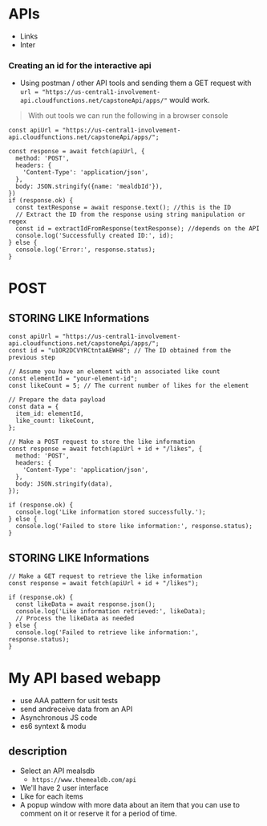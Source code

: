 # APIs

- Links
 - Inter

### Creating an id for the interactive api 
- Using postman / other API tools and sending them a GET request with 
`url = "https://us-central1-involvement-api.cloudfunctions.net/capstoneApi/apps/"` would work.
> With out tools we can run the following in a browser console

```
const apiUrl = "https://us-central1-involvement-api.cloudfunctions.net/capstoneApi/apps/";

const response = await fetch(apiUrl, {
  method: 'POST',
  headers: {
    'Content-Type': 'application/json',
  },
  body: JSON.stringify({name: 'mealdbId'}),
})
if (response.ok) {
  const textResponse = await response.text(); //this is the ID
  // Extract the ID from the response using string manipulation or regex
  const id = extractIdFromResponse(textResponse); //depends on the API
  console.log('Successfully created ID:', id);
} else {
  console.log('Error:', response.status);
}
``` 
# POST

## STORING LIKE Informations
```
const apiUrl = "https://us-central1-involvement-api.cloudfunctions.net/capstoneApi/apps/";
const id = "u1OR2DCVYRCtntaAEWH8"; // The ID obtained from the previous step

// Assume you have an element with an associated like count
const elementId = "your-element-id";
const likeCount = 5; // The current number of likes for the element

// Prepare the data payload
const data = {
  item_id: elementId,
  like_count: likeCount,
};

// Make a POST request to store the like information
const response = await fetch(apiUrl + id + "/likes", {
  method: 'POST',
  headers: {
    'Content-Type': 'application/json',
  },
  body: JSON.stringify(data),
});

if (response.ok) {
  console.log('Like information stored successfully.');
} else {
  console.log('Failed to store like information:', response.status);
}

```
## STORING LIKE Informations
```
// Make a GET request to retrieve the like information
const response = await fetch(apiUrl + id + "/likes");

if (response.ok) {
  const likeData = await response.json();
  console.log('Like information retrieved:', likeData);
  // Process the likeData as needed
} else {
  console.log('Failed to retrieve like information:', response.status);
}

```
# My API based webapp
- use AAA pattern for usit tests
- send andreceive data from an API
- Asynchronous JS code
- es6 syntext & modu

## description
- Select an API mealsdb
    - `https://www.themealdb.com/api`
- We'll have 2 user interface
- Like for each items
- A popup window with more data about an item that you can use to comment on it or reserve it for a period of time.

